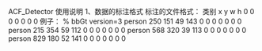 ACF_Detector 使用说明
1、数据的标注格式
标注的文件格式：
类别 x y w h 0 0 0 0 0 0 0
例子：
% bbGt version=3
person 250 151 49 143 0 0 0 0 0 0 0
person 215 354 59 112 0 0 0 0 0 0 0
person 568 320 39 113 0 0 0 0 0 0 0
person 829 180 52 141 0 0 0 0 0 0 0


